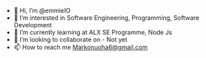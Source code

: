 - 👋 Hi, I’m @emmieIO
- 👀 I’m interested in Software Engineering, Programming, Software Development
- 🌱 I’m currently learning at ALX SE Programme, Node Js
- 💞️ I’m looking to collaborate on - Not yet
- 📫 How to reach me Markonuoha6@gmail.com

<!---
emmieIO/emmieIO is a ✨ special ✨ repository because its `README.md` (this file) appears on your GitHub profile.
You can click the Preview link to take a look at your changes.
--->
